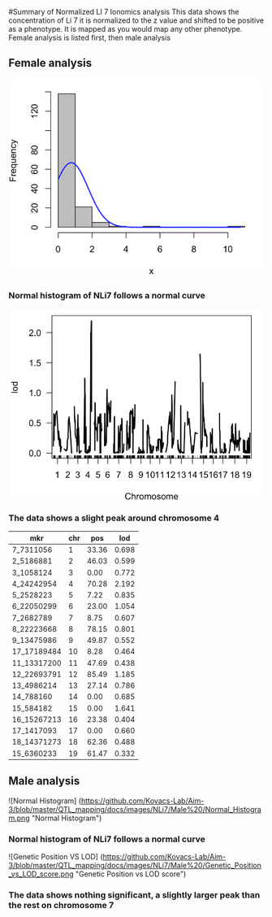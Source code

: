 #Summary of Normalized LI 7 Ionomics analysis 
This data shows the concentration of Li 7 it is normalized to the z value and shifted to be positive as a phenotype. It is mapped as you would map any other phenotype. Female analysis is listed first, then male analysis
## Female analysis 
![Normal Histogram](https://github.com/Kovacs-Lab/Aim-3/blob/master/QTL_mapping/docs/images/NLi7/Female/F%20NLi7.png "Normal Histogram") 
### Normal histogram of NLi7 follows a normal curve 
![Genetic Position VS LOD](https://github.com/Kovacs-Lab/Aim-3/blob/master/QTL_mapping/docs/images/NLi7/Female/Genetic_Position_vs_LOD_Score.png "Genetic Position vs LOD score")
### The data shows a slight peak around chromosome 4 
mkr | chr | pos | lod 
--- | --- | --- | ---
7_7311056 | 1 | 33.36 | 0.698 
2_5186881 | 2 | 46.03 | 0.599 
3_1058124 | 3 | 0.00  | 0.772 
4_24242954 | 4 | 70.28 | 2.192 
5_2528223 | 5 | 7.22  | 0.835 
6_22050299 | 6 | 23.00 | 1.054 
7_2682789 | 7 | 8.75  | 0.607 
8_22223668 | 8 | 78.15 | 0.801 
9_13475986 | 9 | 49.87 | 0.552 
17_17189484 | 10 | 8.28|  0.464 
11_13317200 | 11 | 47.69 | 0.438 
12_22693791 | 12 | 85.49 | 1.185 
13_4986214| 13 | 27.14 | 0.786 
14_788160 | 14 | 0.00 | 0.685 
15_584182 | 15 | 0.00 | 1.641 
16_15267213 | 16 | 23.38 | 0.404 
17_1417093 | 17 | 0.00 | 0.660 
18_14371273 | 18 | 62.36 | 0.488 
15_6360233 | 19 | 61.47 | 0.332 
## Male analysis 
![Normal Histogram] (https://github.com/Kovacs-Lab/Aim-3/blob/master/QTL_mapping/docs/images/NLi7/Male%20/Normal_Histogram.png "Normal Histogram")
### Normal histogram of NLi7 follows a normal curve
![Genetic Position VS LOD] (https://github.com/Kovacs-Lab/Aim-3/blob/master/QTL_mapping/docs/images/NLi7/Male%20/Genetic_Position_vs_LOD_score.png "Genetic Position vs LOD score")
### The data shows nothing significant, a slightly larger peak than the rest on chromosome 7
